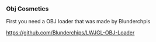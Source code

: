 ### Obj Cosmetics

First you need a OBJ loader that was made by Blunderchpis

https://github.com/Blunderchips/LWJGL-OBJ-Loader
